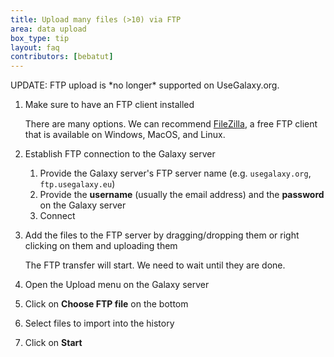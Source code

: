 ```yaml
---
title: Upload many files (>10) via FTP
area: data upload
box_type: tip
layout: faq
contributors: [bebatut]
---
```


<div class="alert alert-success trim-p" role="alert">
UPDATE: FTP upload is *no longer* supported on UseGalaxy.org.
</div>

1. Make sure to have an FTP client installed

    There are many options. We can recommend [FileZilla](https://filezilla-project.org/), a free FTP client that is available on Windows, MacOS, and Linux.

2. Establish FTP connection to the Galaxy server
    1. Provide the Galaxy server's FTP server name (e.g. `usegalaxy.org`, `ftp.usegalaxy.eu`)
    2. Provide the **username** (usually the email address) and the **password** on the Galaxy server
    3. Connect

3. Add the files to the FTP server by dragging/dropping them or right clicking on them and uploading them

    The FTP transfer will start. We need to wait until they are done.

4. Open the Upload menu on the Galaxy server
5. Click on **Choose FTP file** on the bottom
6. Select files to import into the history
7. Click on **Start**
